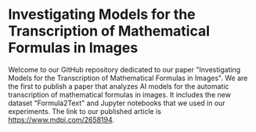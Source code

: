 # Investigating Models for the Transcription of Mathematical Formulas in Images
Welcome to our GitHub repository dedicated to our paper "Investigating Models for the Transcription of Mathematical Formulas in Images". We are the first to publish a paper that analyzes AI models for the automatic transcription of mathematical formulas in images. It includes the new dataset "Formula2Text" and Jupyter notebooks that we used in our experiments. The link to our published article is https://www.mdpi.com/2658194.
